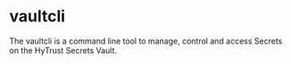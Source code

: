 # vaultcli
The vaultcli is a command line tool to manage, control and access Secrets on the HyTrust Secrets Vault.
